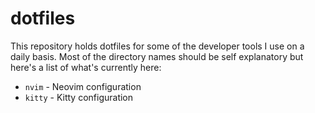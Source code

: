 # dotfiles

This repository holds dotfiles for some of the developer tools I use on a daily basis. Most of the 
directory names should be self explanatory but here's a list of what's currently here:

- `nvim` - Neovim configuration
- `kitty` - Kitty configuration

